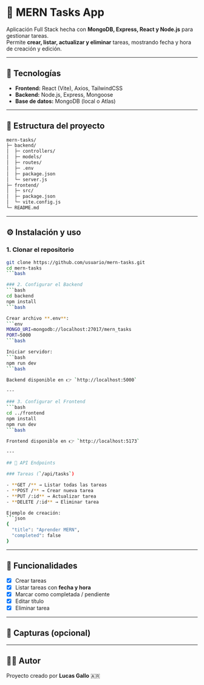 # 📌 MERN Tasks App

Aplicación Full Stack hecha con **MongoDB, Express, React y Node.js** para gestionar tareas.  
Permite **crear, listar, actualizar y eliminar** tareas, mostrando fecha y hora de creación y edición.

---

## 🚀 Tecnologías

- **Frontend:** React (Vite), Axios, TailwindCSS  
- **Backend:** Node.js, Express, Mongoose  
- **Base de datos:** MongoDB (local o Atlas)

---

## 📂 Estructura del proyecto

```bash
mern-tasks/
├─ backend/
│  ├─ controllers/
│  ├─ models/
│  ├─ routes/
│  ├─ .env
│  ├─ package.json
│  └─ server.js
├─ frontend/
│  ├─ src/
│  ├─ package.json
│  └─ vite.config.js
└─ README.md
```

---

## ⚙️ Instalación y uso

### 1. Clonar el repositorio

```bash
git clone https://github.com/usuario/mern-tasks.git
cd mern-tasks
```bash

### 2. Configurar el Backend
```bash
cd backend
npm install
```bash

Crear archivo **.env**:
```env
MONGO_URI=mongodb://localhost:27017/mern_tasks
PORT=5000
```bash

Iniciar servidor:
```bash
npm run dev
```bash

Backend disponible en 👉 `http://localhost:5000`

---

### 3. Configurar el Frontend
```bash
cd ../frontend
npm install
npm run dev
```bash

Frontend disponible en 👉 `http://localhost:5173`

---

## 📌 API Endpoints

### Tareas (`/api/tasks`)

- **GET /** → Listar todas las tareas  
- **POST /** → Crear nueva tarea  
- **PUT /:id** → Actualizar tarea  
- **DELETE /:id** → Eliminar tarea  

Ejemplo de creación:
```json
{
  "title": "Aprender MERN",
  "completed": false
}
```

---

## 🎯 Funcionalidades

- [x] Crear tareas  
- [x] Listar tareas con **fecha y hora**  
- [x] Marcar como completada / pendiente  
- [x] Editar título  
- [x] Eliminar tarea  

---

## 📸 Capturas (opcional)

---

## 👨‍💻 Autor

Proyecto creado por **Lucas Gallo** 🇦🇷  
